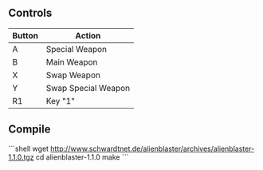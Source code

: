 ## Controls

| Button | Action |
|--|--| 
|A| Special Weapon|
|B| Main Weapon|
|X| Swap Weapon|
|Y| Swap Special Weapon |
|R1| Key "1" |
 

## Compile

\`\`\`shell
wget http://www.schwardtnet.de/alienblaster/archives/alienblaster-1.1.0.tgz
cd alienblaster-1.1.0
make
\`\`\`
